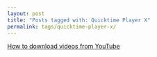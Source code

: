 ```yaml
---
layout: post
title: "Posts tagged with: Quicktime Player X"
permalink: tags/quicktime-player-x/
---
```

[How to download videos from YouTube](/2011/08/how-to-download-videos-from-youtube)

